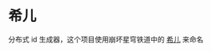 # 希儿
分布式 id 生成器，这个项目使用崩坏星穹铁道中的 [希儿](https://webstatic.mihoyo.com/upload/op-public/2023/05/30/072e2f5910d4cd0e1f18941515b08e20_3207345152407523652.png) 来命名
